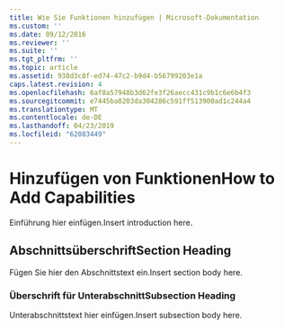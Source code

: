```yaml
---
title: Wie Sie Funktionen hinzufügen | Microsoft-Dokumentation
ms.custom: ''
ms.date: 09/12/2016
ms.reviewer: ''
ms.suite: ''
ms.tgt_pltfrm: ''
ms.topic: article
ms.assetid: 938d3c8f-ed74-47c2-b9d4-b56799203e1a
caps.latest.revision: 4
ms.openlocfilehash: 6af8a57948b3d62fe3f26aecc431c9b1c6e6b4f3
ms.sourcegitcommit: e7445ba8203da304286c591ff513900ad1c244a4
ms.translationtype: MT
ms.contentlocale: de-DE
ms.lasthandoff: 04/23/2019
ms.locfileid: "62083449"
---
```

# <a name="how-to-add-capabilities"></a><span data-ttu-id="8f715-102">Hinzufügen von Funktionen</span><span class="sxs-lookup"><span data-stu-id="8f715-102">How to Add Capabilities</span></span>

<span data-ttu-id="8f715-103">Einführung hier einfügen.</span><span class="sxs-lookup"><span data-stu-id="8f715-103">Insert introduction here.</span></span>

## <a name="section-heading"></a><span data-ttu-id="8f715-104">Abschnittsüberschrift</span><span class="sxs-lookup"><span data-stu-id="8f715-104">Section Heading</span></span>

<span data-ttu-id="8f715-105">Fügen Sie hier den Abschnittstext ein.</span><span class="sxs-lookup"><span data-stu-id="8f715-105">Insert section body here.</span></span>

### <a name="subsection-heading"></a><span data-ttu-id="8f715-106">Überschrift für Unterabschnitt</span><span class="sxs-lookup"><span data-stu-id="8f715-106">Subsection Heading</span></span>

<span data-ttu-id="8f715-107">Unterabschnittstext hier einfügen.</span><span class="sxs-lookup"><span data-stu-id="8f715-107">Insert subsection body here.</span></span>
